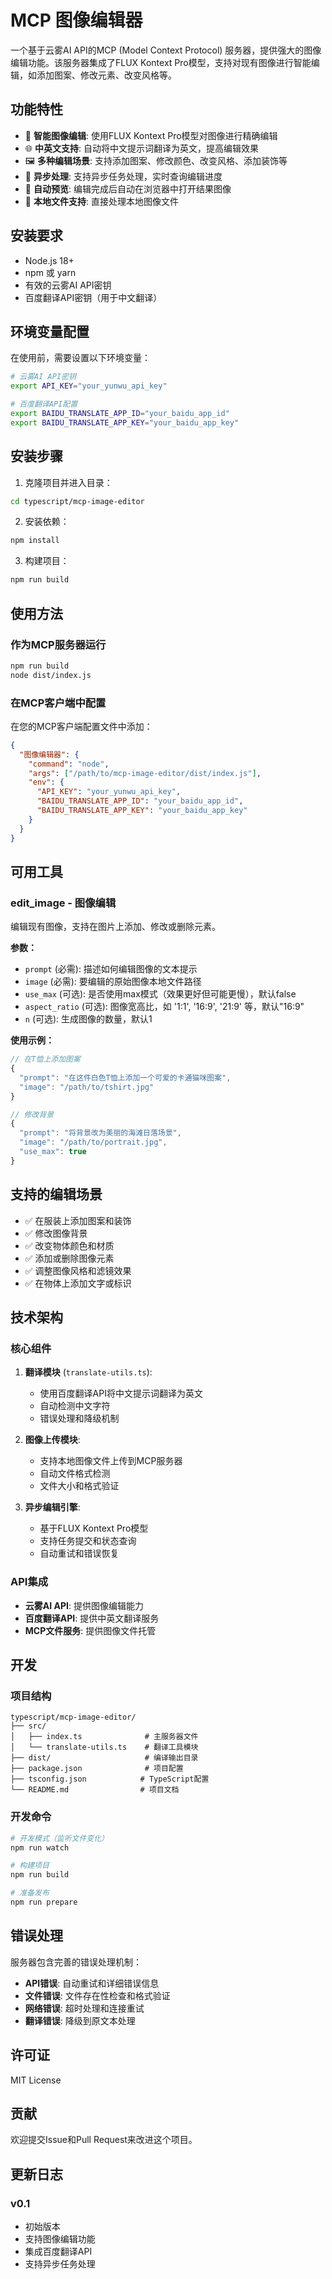 # MCP 图像编辑器

一个基于云雾AI API的MCP (Model Context Protocol) 服务器，提供强大的图像编辑功能。该服务器集成了FLUX Kontext Pro模型，支持对现有图像进行智能编辑，如添加图案、修改元素、改变风格等。

## 功能特性

- 🎨 **智能图像编辑**: 使用FLUX Kontext Pro模型对图像进行精确编辑
- 🌐 **中英文支持**: 自动将中文提示词翻译为英文，提高编辑效果
- 🖼️ **多种编辑场景**: 支持添加图案、修改颜色、改变风格、添加装饰等
- 🚀 **异步处理**: 支持异步任务处理，实时查询编辑进度
- 🔗 **自动预览**: 编辑完成后自动在浏览器中打开结果图像
- 📁 **本地文件支持**: 直接处理本地图像文件

## 安装要求

- Node.js 18+
- npm 或 yarn
- 有效的云雾AI API密钥
- 百度翻译API密钥（用于中文翻译）

## 环境变量配置

在使用前，需要设置以下环境变量：

```bash
# 云雾AI API密钥
export API_KEY="your_yunwu_api_key"

# 百度翻译API配置
export BAIDU_TRANSLATE_APP_ID="your_baidu_app_id"
export BAIDU_TRANSLATE_APP_KEY="your_baidu_app_key"
```

## 安装步骤

1. 克隆项目并进入目录：
```bash
cd typescript/mcp-image-editor
```

2. 安装依赖：
```bash
npm install
```

3. 构建项目：
```bash
npm run build
```

## 使用方法

### 作为MCP服务器运行

```bash
npm run build
node dist/index.js
```

### 在MCP客户端中配置

在您的MCP客户端配置文件中添加：

```json
{
  "图像编辑器": {
    "command": "node",
    "args": ["/path/to/mcp-image-editor/dist/index.js"],
    "env": {
      "API_KEY": "your_yunwu_api_key",
      "BAIDU_TRANSLATE_APP_ID": "your_baidu_app_id",
      "BAIDU_TRANSLATE_APP_KEY": "your_baidu_app_key"
    }
  }
}
```

## 可用工具

### edit_image - 图像编辑

编辑现有图像，支持在图片上添加、修改或删除元素。

**参数：**
- `prompt` (必需): 描述如何编辑图像的文本提示
- `image` (必需): 要编辑的原始图像本地文件路径
- `use_max` (可选): 是否使用max模式（效果更好但可能更慢），默认false
- `aspect_ratio` (可选): 图像宽高比，如 '1:1', '16:9', '21:9' 等，默认"16:9"
- `n` (可选): 生成图像的数量，默认1

**使用示例：**
```javascript
// 在T恤上添加图案
{
  "prompt": "在这件白色T恤上添加一个可爱的卡通猫咪图案",
  "image": "/path/to/tshirt.jpg"
}

// 修改背景
{
  "prompt": "将背景改为美丽的海滩日落场景",
  "image": "/path/to/portrait.jpg",
  "use_max": true
}
```

## 支持的编辑场景

- ✅ 在服装上添加图案和装饰
- ✅ 修改图像背景
- ✅ 改变物体颜色和材质
- ✅ 添加或删除图像元素
- ✅ 调整图像风格和滤镜效果
- ✅ 在物体上添加文字或标识

## 技术架构

### 核心组件

1. **翻译模块** (`translate-utils.ts`): 
   - 使用百度翻译API将中文提示词翻译为英文
   - 自动检测中文字符
   - 错误处理和降级机制

2. **图像上传模块**: 
   - 支持本地图像文件上传到MCP服务器
   - 自动文件格式检测
   - 文件大小和格式验证

3. **异步编辑引擎**: 
   - 基于FLUX Kontext Pro模型
   - 支持任务提交和状态查询
   - 自动重试和错误恢复

### API集成

- **云雾AI API**: 提供图像编辑能力
- **百度翻译API**: 提供中英文翻译服务
- **MCP文件服务**: 提供图像文件托管

## 开发

### 项目结构

```
typescript/mcp-image-editor/
├── src/
│   ├── index.ts              # 主服务器文件
│   └── translate-utils.ts    # 翻译工具模块
├── dist/                     # 编译输出目录
├── package.json              # 项目配置
├── tsconfig.json            # TypeScript配置
└── README.md                # 项目文档
```

### 开发命令

```bash
# 开发模式（监听文件变化）
npm run watch

# 构建项目
npm run build

# 准备发布
npm run prepare
```

## 错误处理

服务器包含完善的错误处理机制：

- **API错误**: 自动重试和详细错误信息
- **文件错误**: 文件存在性检查和格式验证
- **网络错误**: 超时处理和连接重试
- **翻译错误**: 降级到原文本处理

## 许可证

MIT License

## 贡献

欢迎提交Issue和Pull Request来改进这个项目。

## 更新日志

### v0.1
- 初始版本
- 支持图像编辑功能
- 集成百度翻译API
- 支持异步任务处理
